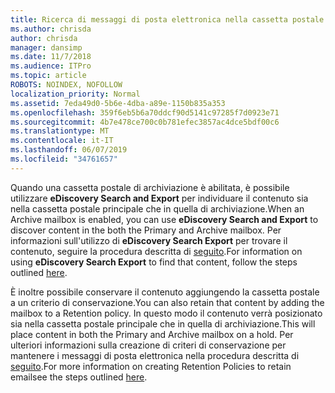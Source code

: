 ```yaml
---
title: Ricerca di messaggi di posta elettronica nella cassetta postale di archiviazione
ms.author: chrisda
author: chrisda
manager: dansimp
ms.date: 11/7/2018
ms.audience: ITPro
ms.topic: article
ROBOTS: NOINDEX, NOFOLLOW
localization_priority: Normal
ms.assetid: 7eda49d0-5b6e-4dba-a89e-1150b835a353
ms.openlocfilehash: 359f6eb5b6a70ddcf90d5141c97285f7d0923e71
ms.sourcegitcommit: 4b7e478ce700c0b781efec3857ac4dce5bdf00c6
ms.translationtype: MT
ms.contentlocale: it-IT
ms.lasthandoff: 06/07/2019
ms.locfileid: "34761657"
---
```

<span data-ttu-id="af534-102">Quando una cassetta postale di archiviazione è abilitata, è possibile utilizzare **eDiscovery Search and Export** per individuare il contenuto sia nella cassetta postale principale che in quella di archiviazione.</span><span class="sxs-lookup"><span data-stu-id="af534-102">When an Archive mailbox is enabled, you can use **eDiscovery Search and Export** to discover content in the both the Primary and Archive mailbox.</span></span> <span data-ttu-id="af534-103">Per informazioni sull'utilizzo di **eDiscovery Search Export** per trovare il contenuto, seguire la procedura descritta di [seguito](https://docs.microsoft.com/office365/securitycompliance/export-search-results).</span><span class="sxs-lookup"><span data-stu-id="af534-103">For information on using **eDiscovery Search Export** to find that content, follow the steps outlined [here](https://docs.microsoft.com/office365/securitycompliance/export-search-results).</span></span>
  
<span data-ttu-id="af534-104">È inoltre possibile conservare il contenuto aggiungendo la cassetta postale a un criterio di conservazione.</span><span class="sxs-lookup"><span data-stu-id="af534-104">You can also retain that content by adding the mailbox to a Retention policy.</span></span> <span data-ttu-id="af534-105">In questo modo il contenuto verrà posizionato sia nella cassetta postale principale che in quella di archiviazione.</span><span class="sxs-lookup"><span data-stu-id="af534-105">This will place content in both the Primary and Archive mailbox on a hold.</span></span> <span data-ttu-id="af534-106">Per ulteriori informazioni sulla creazione di criteri di conservazione per mantenere i messaggi di posta elettronica nella procedura descritta di [seguito](https://docs.microsoft.com/Office365/securitycompliance/retention-policies).</span><span class="sxs-lookup"><span data-stu-id="af534-106">For more information on creating Retention Policies to retain emailsee the steps outlined [here](https://docs.microsoft.com/Office365/securitycompliance/retention-policies).</span></span>
  

